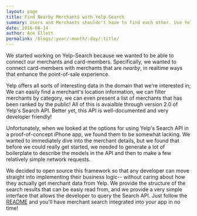 ```yaml
---
layout: page
title: Find Nearby Merchants with Yelp-Search
summary: Users and Merchants shouldn't have to find each other. Use Yelp-Search to easily connect the two!
date: 2016-06-14
author: Ace Ellett
permalink: /blogs/:year/:month/:day/:title/
---
```


We started working on Yelp-Search because we wanted to be able to connect our merchants and card-members. Specifically, we wanted to connect card-members with merchants that are _nearby_, in realtime ways that enhance the point-of-sale experience.

Yelp offers all sorts of interesting data in the domain that we're interested in;  We can easily find a merchant's location information, we can filter merchants by category, we can even present a list of merchants that has been ranked by the public!  All of this is avaialble through version 2.0 of Yelp's Search API.  Better yet, this API is well-documented and very developer friendly!

Unfortunately, when we looked at the options for using Yelp's Search API in a proof-of-concept iPhone app, we found them to be somewhat lacking.  We wanted to immediately dive into the merchant details, but we found that before we could really get started, we needed to generate a lot of boilerplate to describe the models in the API and then to make a few relatively simple network requests.

We decided to open source this framework so that any developer can move straight into implementing their business logic-- without caring about how they actually get merchant data from Yelp. We provide the structure of the search results that can be easiy read from, and we provide a very simple interface that allows the developer to query the Search API. Just follow the [README](https://github.com/americanexpress/yelp-search) and you'll have merchant search integrated into your app in no time!
